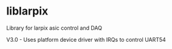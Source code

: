 # liblarpix
Library for larpix asic control and DAQ

V3.0 - Uses platform device driver with IRQs to control UART54 
